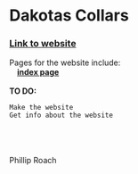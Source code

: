 # Dakotas Collars
### [Link to website](https://philliproach.github.io/collars/)
Pages for the website include: <br/>
&ensp;&ensp;[**index page**](https://philliproach.github.io/index.html)
<br><br>
**TO DO:**

```
Make the website
Get info about the website
```
<br/><br/><br/>Phillip Roach
